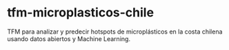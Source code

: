 # tfm-microplasticos-chile
TFM para analizar y predecir hotspots de microplásticos en la costa chilena usando datos abiertos y Machine Learning.
